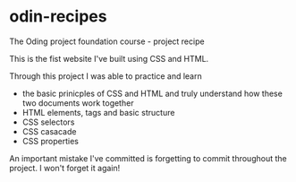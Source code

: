 # odin-recipes
The Oding project foundation course - project recipe

This is the fist website I've built using CSS and HTML. 

Through this project I was able to practice and learn 
- the basic prinicples of CSS and HTML and truly understand how these two documents work together
- HTML elements, tags and basic structure 
- CSS selectors 
- CSS casacade 
- CSS properties 

An important mistake I've committed is forgetting to commit throughout the project. I won't forget it again! 
